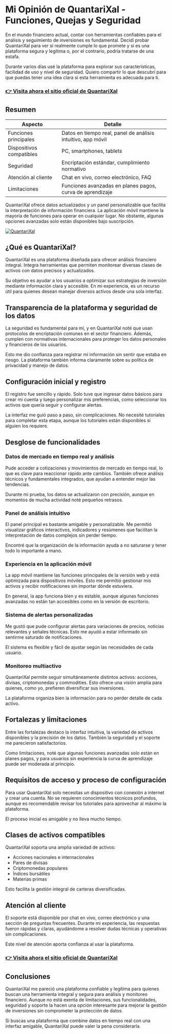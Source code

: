 # Mi Opinión de QuantariXal - Funciones, Quejas y Seguridad
 

En el mundo financiero actual, contar con herramientas confiables para el análisis y seguimiento de inversiones es fundamental. Decidí probar QuantariXal para ver si realmente cumple lo que promete y si es una plataforma segura y legítima o, por el contrario, podría tratarse de una estafa.

Durante varios días usé la plataforma para explorar sus características, facilidad de uso y nivel de seguridad. Quiero compartir lo que descubrí para que puedas tener una idea clara si esta herramienta es adecuada para ti.

### [👉 Visita ahora el sitio oficial de QuantariXal ](https://tinyurl.com/yqz2gmn5)
## Resumen

| Aspecto                  | Detalle                                                   |
|-------------------------|-----------------------------------------------------------|
| Funciones principales    | Datos en tiempo real, panel de análisis intuitivo, app móvil |
| Dispositivos compatibles | PC, smartphones, tablets                                  |
| Seguridad               | Encriptación estándar, cumplimiento normativo             |
| Atención al cliente      | Chat en vivo, correo electrónico, FAQ                      |
| Limitaciones            | Funciones avanzadas en planes pagos, curva de aprendizaje  |

QuantariXal ofrece datos actualizados y un panel personalizable que facilita la interpretación de información financiera. La aplicación móvil mantiene la mayoría de funciones para operar en cualquier lugar. No obstante, algunas opciones avanzadas solo están disponibles bajo suscripción.

[![QuantariXal](https://i.postimg.cc/Y9YVWdjx/software.webp)](https://tinyurl.com/yqz2gmn5)
## ¿Qué es QuantariXal?

QuantariXal es una plataforma diseñada para ofrecer análisis financiero integral. Integra herramientas que permiten monitorear diversas clases de activos con datos precisos y actualizados.

Su objetivo es ayudar a los usuarios a optimizar sus estrategias de inversión mediante información clara y accesible. En mi experiencia, es un recurso útil para quienes desean manejar diversos activos desde una sola interfaz.

## Transparencia de la plataforma y seguridad de los datos

La seguridad es fundamental para mí, y en QuantariXal noté que usan protocolos de encriptación comunes en el sector financiero. Además, cumplen con normativas internacionales para proteger los datos personales y financieros de los usuarios.

Esto me dio confianza para registrar mi información sin sentir que estaba en riesgo. La plataforma también informa claramente sobre su política de privacidad y manejo de datos.

## Configuración inicial y registro

El registro fue sencillo y rápido. Solo tuve que ingresar datos básicos para crear mi cuenta y luego personalizar mis preferencias, como seleccionar los activos que quería seguir y configurar alertas.

La interfaz me guió paso a paso, sin complicaciones. No necesité tutoriales para completar esta etapa, aunque los tutoriales están disponibles si alguien los requiere.

## Desglose de funcionalidades

### Datos de mercado en tiempo real y análisis

Pude acceder a cotizaciones y movimientos de mercado en tiempo real, lo que es clave para reaccionar rápido ante cambios. También ofrece análisis técnicos y fundamentales integrados, que ayudan a entender mejor las tendencias.

Durante mi prueba, los datos se actualizaron con precisión, aunque en momentos de mucha actividad noté pequeños retrasos.

### Panel de análisis intuitivo

El panel principal es bastante amigable y personalizable. Me permitió visualizar gráficos interactivos, indicadores y resúmenes que facilitan la interpretación de datos complejos sin perder tiempo.

Encontré que la organización de la información ayuda a no saturarse y tener todo lo importante a mano.

### Experiencia en la aplicación móvil

La app móvil mantiene las funciones principales de la versión web y está optimizada para dispositivos móviles. Esto me permitió gestionar mis activos y recibir notificaciones sin importar dónde estuviera.

En general, la app funciona bien y es estable, aunque algunas funciones avanzadas no están tan accesibles como en la versión de escritorio.

### Sistema de alertas personalizadas

Me gustó que pude configurar alertas para variaciones de precios, noticias relevantes y señales técnicas. Esto me ayudó a estar informado sin sentirme saturado de notificaciones.

El sistema es flexible y fácil de ajustar según las necesidades de cada usuario.

### Monitoreo multiactivo

QuantariXal permite seguir simultáneamente distintos activos: acciones, divisas, criptomonedas y commodities. Esto ofrece una visión amplia para quienes, como yo, prefieren diversificar sus inversiones.

La plataforma organiza bien la información para no perder detalle de cada activo.

## Fortalezas y limitaciones

Entre las fortalezas destaco la interfaz intuitiva, la variedad de activos disponibles y la precisión de los datos. También la seguridad y el soporte me parecieron satisfactorios.

Como limitaciones, noté que algunas funciones avanzadas solo están en planes pagos, y para usuarios sin experiencia la curva de aprendizaje puede ser moderada al principio.

## Requisitos de acceso y proceso de configuración

Para usar QuantariXal solo necesitas un dispositivo con conexión a internet y crear una cuenta. No se requieren conocimientos técnicos profundos, aunque es recomendable revisar los tutoriales para aprovechar al máximo la plataforma.

El proceso inicial es amigable y no lleva mucho tiempo.

## Clases de activos compatibles

QuantariXal soporta una amplia variedad de activos:

- Acciones nacionales e internacionales  
- Pares de divisas  
- Criptomonedas populares  
- Índices bursátiles  
- Materias primas  

Esto facilita la gestión integral de carteras diversificadas.

## Atención al cliente

El soporte está disponible por chat en vivo, correo electrónico y una sección de preguntas frecuentes. Durante mi experiencia, las respuestas fueron rápidas y claras, ayudándome a resolver dudas técnicas y operativas sin complicaciones.

Este nivel de atención aporta confianza al usar la plataforma.

### [👉 Visita ahora el sitio oficial de QuantariXal ](https://tinyurl.com/yqz2gmn5)
## Conclusiones

QuantariXal me pareció una plataforma confiable y legítima para quienes buscan una herramienta integral y segura para análisis y monitoreo financiero. Aunque no está exenta de limitaciones, sus funcionalidades, seguridad y soporte la hacen una opción interesante para mejorar la gestión de inversiones sin comprometer la protección de datos. 

Si buscas una plataforma que combine datos en tiempo real con una interfaz amigable, QuantariXal puede valer la pena considerarla.